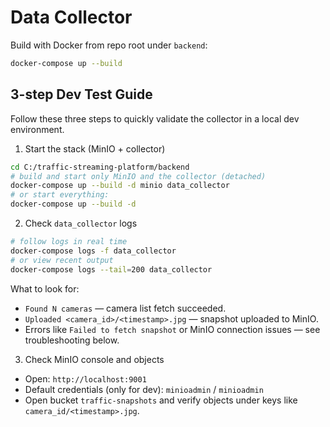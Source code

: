 # Data Collector

Build with Docker from repo root under `backend`:

```bash
docker-compose up --build
```

## 3-step Dev Test Guide

Follow these three steps to quickly validate the collector in a local dev environment.

1) Start the stack (MinIO + collector)

```bash
cd C:/traffic-streaming-platform/backend
# build and start only MinIO and the collector (detached)
docker-compose up --build -d minio data_collector
# or start everything:
docker-compose up --build -d
```

2) Check `data_collector` logs

```bash
# follow logs in real time
docker-compose logs -f data_collector
# or view recent output
docker-compose logs --tail=200 data_collector
```

What to look for:
- `Found N cameras` — camera list fetch succeeded.
- `Uploaded <camera_id>/<timestamp>.jpg` — snapshot uploaded to MinIO.
- Errors like `Failed to fetch snapshot` or MinIO connection issues — see troubleshooting below.

3) Check MinIO console and objects

- Open: `http://localhost:9001`
- Default credentials (only for dev): `minioadmin` / `minioadmin`
- Open bucket `traffic-snapshots` and verify objects under keys like `camera_id/<timestamp>.jpg`.


